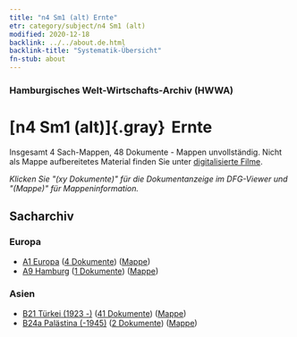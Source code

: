 ```yaml
---
title: "n4 Sm1 (alt) Ernte"
etr: category/subject/n4 Sm1 (alt)
modified: 2020-12-18
backlink: ../../about.de.html
backlink-title: "Systematik-Übersicht"
fn-stub: about
---
```


### Hamburgisches Welt-Wirtschafts-Archiv (HWWA)
# [n4 Sm1 (alt)]{.gray}&#8201; Ernte&#160; 




Insgesamt 4 Sach-Mappen, 48 Dokumente - Mappen unvollständig.
Nicht als Mappe aufbereitetes Material finden Sie unter [digitalisierte Filme](/film/h1_sh).

_Klicken Sie "(xy Dokumente)" für die Dokumentanzeige im DFG-Viewer und "(Mappe)" für Mappeninformation._

## Sacharchiv




### Europa

- [A1 Europa](../../../geo/about.de.html#A1) (<a href="https://dfg-viewer.de/show/?tx_dlf[id]=https://pm20.zbw.eu/mets/sh/1408xx/140892/1450xx/145049/public.mets.de.xml" target="_blank">4 Dokumente</a>) ([Mappe](http://purl.org/pressemappe20/folder/sh/140892,145049))
- [A9 Hamburg](../../../geo/about.de.html#A9) (<a href="https://dfg-viewer.de/show/?tx_dlf[id]=https://pm20.zbw.eu/mets/sh/1409xx/140905/1450xx/145049/public.mets.de.xml" target="_blank">1 Dokumente</a>) ([Mappe](http://purl.org/pressemappe20/folder/sh/140905,145049))

### Asien

- [B21 Türkei (1923 -)](../../../geo/about.de.html#B21) (<a href="https://dfg-viewer.de/show/?tx_dlf[id]=https://pm20.zbw.eu/mets/sh/1411xx/141111/1450xx/145049/public.mets.de.xml" target="_blank">41 Dokumente</a>) ([Mappe](http://purl.org/pressemappe20/folder/sh/141111,145049))
- [B24a Palästina (-1945)](../../../geo/about.de.html#B24a) (<a href="https://dfg-viewer.de/show/?tx_dlf[id]=https://pm20.zbw.eu/mets/sh/1411xx/141115/1450xx/145049/public.mets.de.xml" target="_blank">2 Dokumente</a>) ([Mappe](http://purl.org/pressemappe20/folder/sh/141115,145049))


